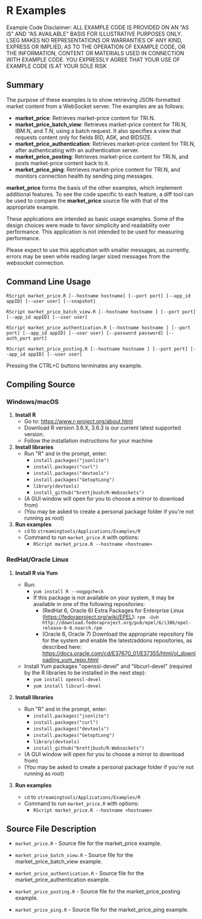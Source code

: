 # R Examples

Example Code Disclaimer:
ALL EXAMPLE CODE IS PROVIDED ON AN “AS IS” AND “AS AVAILABLE” BASIS FOR ILLUSTRATIVE PURPOSES ONLY. LSEG MAKES NO REPRESENTATIONS OR WARRANTIES OF ANY KIND, EXPRESS OR IMPLIED, AS TO THE OPERATION OF EXAMPLE CODE, OR THE INFORMATION, CONTENT OR MATERIALS USED IN CONNECTION WITH EXAMPLE CODE. YOU EXPRESSLY AGREE THAT YOUR USE OF EXAMPLE CODE IS AT YOUR SOLE RISK

## Summary

The purpose of these examples is to show retrieving JSON-formatted market content
from a WebSocket server. The examples are as follows:

* __market\_price__: Retrieves market-price content for TRI.N.
* __market\_price\_batch\_view__: Retrieves market-price content for TRI.N, IBM.N, and T.N, 
  using a batch request. It also specifies a view that requests content only for fields 
  BID, ASK, and BIDSIZE.
* __market\_price\_authentication__: Retrieves market-price content for TRI.N, after 
  authenticating with an authentication server.
* __market\_price\_posting__: Retrieves market-price content for TRI.N, and posts
  market-price content back to it.
* __market\_price\_ping__: Retrieves market-price content for TRI.N, and monitors
  connection health by sending ping messages.

__market\_price__ forms the basis of the other examples, which implement additional
features. To see the code specific to each feature, a diff tool can be used to compare
the __market\_price__ source file with that of the appropriate example.

These applications are intended as basic usage examples. Some of the design choices
were made to favor simplicity and readability over performance. This application 
is not intended to be used for measuring performance.

Please expect to use this application with smaller messages, as currently, errors may be seen while reading larger sized messages from the websocket connection.
## Command Line Usage

```RScript market_price.R [--hostname hostname] [--port port] [--app_id appID] [--user user] [--snapshot]```

```RScript market_price_batch_view.R [--hostname hostname ] [--port port] [--app_id appID] [--user user]```

```RScript market_price_authentication.R [--hostname hostname ] [--port port] [--app_id appID] [--user user] [--password password] [--auth_port port]```

```RScript market_price_posting.R [--hostname hostname ] [--port port] [--app_id appID] [--user user]```

Pressing the CTRL+C buttons terminates any example.
## Compiling Source

### Windows/macOS
1. __Install R__
    - Go to: <https://www.r-project.org/about.html>
    - Download R version 3.6.X, 3.6.3 is our current latest supported version.
    - Follow the installation instructions for your machine
2. __Install libraries__
    - Run "R" and in the prompt, enter:
      - `install.packages("jsonlite")`
      - `install.packages("curl")`
      - `install.packages("devtools")`
      - `install.packages("GetoptLong")`
      - `library(devtools)`
      - `install_github("brettjbush/R-Websockets")`
    - (A GUI window will open for you to choose a mirror to download from)
    - (You may be asked to create a personal package folder if you're not running as root)
3. __Run examples__
    - `cd` to `streamingtools/Applications/Examples/R`
    - Command to run `market_price.R` with options:
      - `RScript market_price.R --hostname <hostname>`

### RedHat/Oracle Linux
1. __Install R via Yum__
    - Run:
      - `yum install R --nogpgcheck`
      - If this package is not available on your system, it may be available in one of the following repositories:
          - (RedHat 6, Oracle 6) Extra Packages for Enterprise Linux (<https://fedoraproject.org/wiki/EPEL>): 
            `rpm -Uvh http://download.fedoraproject.org/pub/epel/6/i386/epel-release-6-8.noarch.rpm`
		  - (Oracle 6, Oracle 7) Download the appropriate repository file for the system and enable the latest/addons repositories, as described here: <https://docs.oracle.com/cd/E37670_01/E37355/html/ol_downloading_yum_repo.html>
	- Install Yum packages "openssl-devel" and "libcurl-devel" (required by the R libraries to be installed in the next step):
      - `yum install openssl-devel` 
      - `yum install libcurl-devel`
      
2. __Install libraries__
    - Run "R" and in the prompt, enter:
      - `install.packages("jsonlite")`
      - `install.packages("curl")`
      - `install.packages("devtools")`
      - `install.packages("GetoptLong")`
      - `library(devtools)`
      - `install_github("brettjbush/R-Websockets")`
    - (A GUI window will open for you to choose a mirror to download from)
    - (You may be asked to create a personal package folder if you're not running as root)
3. __Run examples__
    - `cd` to `streamingtools/Applications/Examples/R`
    - Command to run `market_price.R` with options:
      - `RScript market_price.R --hostname <hostname>`

## Source File Description

* `market_price.R` - Source file for the market\_price example.

* `market_price_batch_view.R` - Source file for the market\_price\_batch\_view example.

* `market_price_authentication.R` - Source file for the market\_price\_authentication example.

* `market_price_posting.R` - Source file for the market\_price\_posting example.

* `market_price_ping.R` - Source file for the market\_price\_ping example.
